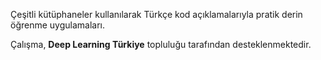 Çeşitli kütüphaneler kullanılarak Türkçe kod açıklamalarıyla pratik derin öğrenme uygulamaları. 

Çalışma, **Deep Learning Türkiye** topluluğu tarafından desteklenmektedir.
